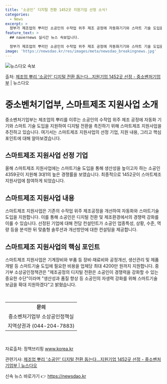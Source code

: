 ```yaml
---
title: ‘소공인’ 디지털 전환 1452곳 지원기업 선정 소식!
categories:
  - News
excerpt: >
  정부가 제조업의 뿌리인 소공인의 수작업 위주 제조 공정에 자동화기기와 스마트 기술 도입을 제공해 디지털 전환…
feature_text: >
  ## navernews 실시간 뉴스 속보입니다.

  정부가 제조업의 뿌리인 소공인의 수작업 위주 제조 공정에 자동화기기와 스마트 기술 도입을 제공해 디지털 전환…
image: 'https://newsdao.kr/res/images/meta/newsdao_breakingnews.jpg'
---
```


![뉴스다오 속보](https://newsdao.kr/res/images/meta/newsdao_breakingnews.jpg)

<p>출처: <a href="https://newsdao.kr/3731" rel="dofollow">제조업 뿌리 ‘소공인’ 디지털 전환 돕는다…지원기업 1452곳 선정 - 중소벤처기업부</a> | 뉴스다오</p>

<h1>중소벤처기업부, 스마트제조 지원사업 소개</h1>

중소벤처기업부는 제조업의 뿌리를 이루는 소공인의 수작업 위주 제조 공정에 자동화 기기와 스마트 기술 도입을 지원하여 디지털 전환을 촉진하기 위해 스마트제조 지원사업을 추진하고 있습니다. 여기서는 스마트제조 지원사업의 선정 기업, 지원 내용, 그리고 핵심 포인트에 대해 알아보겠습니다.

<h2 data-ke-size="size26">스마트제조 지원사업 선정 기업</h2>
<p data-ke-size="size16">올해 스마트제조 지원사업에는 스마트기술 도입을 통해 생산성을 높이고자 하는 소공인 4359곳이 지원해 3대1의 높은 경쟁률을 보였습니다. 최종적으로 1452곳이 스마트제조 지원사업에 참여하게 되었습니다.</p>

<h2 data-ke-size="size26">스마트제조 지원사업 내용</h2>
<p data-ke-size="size16">스마트제조 지원사업은 기존의 수작업 위주 제조공정을 개선하여 자동화와 스마트기술 도입을 지원합니다. 이를 통해 소공인은 디지털 전환 및 제조환경에서의 경쟁력 강화를 이룰 수 있습니다. 선정된 기업에 대해 전담 컨설턴트가 소공인 업종특성, 상황, 수준, 역량 등을 분석한 뒤 맞춤형 솔루션과 개선방안에 대한 컨설팅을 제공합니다.</p>

<h2 data-ke-size="size26">스마트제조 지원사업의 핵심 포인트</h2>
<p data-ke-size="size16">스마트제조 지원사업은 기계장비와 부품 등 장비·재료비와 공정개선, 생산관리 및 제품개발 등 스마트기술 도입에 필요한 비용을 업체당 최대 4200만 원까지 지원합니다. 중기부 소상공인정책관은 "제조공정의 디지털 전환은 소공인이 경쟁력을 강화할 수 있는 중요한 수단"이라며 "생산성과 품질 향상 등 소공인의 자생력 강화를 위해 스마트기술 보급을 확대 지원하겠다"고 밝혔습니다.</p>

<p data-ke-size="size16">&nbsp;</p>

<table>
<tbody>
<tr>
<td style="text-align: center; height: 17px;"><b>문의</b></td>
</tr>
<tr>
<td style="text-align: center; height: 17px;">중소벤처기업부 소상공인정책실</td>
</tr>
<tr>
<td style="text-align: center; height: 17px;">지역상권과 (044-204-7883)</td>
</tr>
</tbody>
</table>

<p data-ke-size="size16">&nbsp;</p>
<p data-ke-size="size16">자료출처: 정책브리핑 <a href="https://www.korea.kr">www.korea.kr</a></p>
<p data-ke-size="size16">관련기사: <a href="https://newsdao.kr/3731">제조업 뿌리 '소공인' 디지털 전환 돕는다…지원기업 1452곳 선정 - 중소벤처기업부 | 뉴스다오</a></p> 

신속 뉴스 바로가기 👉 <a href="https://newsdao.kr" rel="dofollow">https://newsdao.kr</a>


